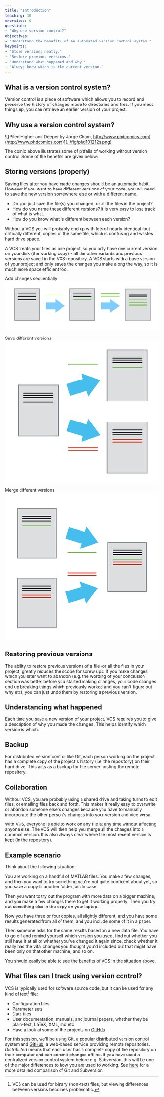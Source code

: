 ```yaml
---
title: "Introduction"
teaching: 10
exercises: 0
questions:
- "Why use version control?"
objectives:
- "Understand the benefits of an automated version control system."
keypoints:
- "Store versions neatly."
- "Restore previous versions."
- "Understand what happened and why."
- "Always know which is the current version."
---
```


## What is a version control system?

Version control is a piece of software which allows you to record and
preserve the history of changes made to directories and files. If you
mess things up, you can retrieve an earlier version of your project.

## Why use a version control system?

![[Piled Higher and Deeper by Jorge Cham, http://www.phdcomics.com](http://www.phdcomics.com)](../fig/phd101212s.png)

The comic above illustrates some of pitfalls of working without version
control. Some of the benefits are given below:

## Storing versions (properly)
Saving files after you have made changes should be an automatic habit.
However if you want to have different versions of your code, you will
need to save the new version somewhere else or with a different name.

* Do you just save the file(s) you changed, or all the files in the project?
* How do you name these different versions? It is very easy to lose track
of what is what.
* How do you know what is different between each version?

Without a VCS you will probably end up with lots of nearly-identical
(but critically different) copies of the same file, which is confusing
and wastes hard drive space.

A VCS treats your files as one project, so you only have one current
version on your disk (the working copy) - all the other variants and
previous versions are saved in the VCS repository. A VCS starts with
a base version of your project and only saves the changes you make along
the way, so it is much more space efficient too.

Add changes sequentially
![Add changes sequentially](../fig/play-changes.svg)

Save different versions
![Save different versions](../fig/versions.svg)

Merge different versions
![Merge different versions](../fig/merge.svg)

## Restoring previous versions
The ability to restore previous versions of a file (or all the files
in your project) greatly reduces the scope for screw ups. If you make
changes which you later want to abandon (e.g. the wording of your
conclusion section was better before you started making changes, your 
code changes end up breaking things which previously worked and you
can't figure out why etc), you can just undo them by restoring a previous
version.

## Understanding what happened
Each time you save a new version of your project, VCS requires you to
give a description of why you made the changes. This helps identify
which version is which.

## Backup
For distributed version control like Git, each person working on the
project has a complete copy of the project's  history (i.e. the repository)
on their hard drive. This acts as a backup for the server hosting the
remote repository.

## Collaboration
Without VCS, you are probably using a shared drive and taking turns to
edit files, or emailing files back and forth. This makes it really
easy to overwrite or abandon someone else's changes because you have
to manually incorporate the other person's changes into your version
and vice versa.

With VCS, everyone is able to work on any file at any time without
affecting anyone else. The VCS will then help you merge all the changes
into a common version. It is also always clear where the most recent
version is kept (in the repository).


## Example scenario
Think about the following situation:

You are working on a handful of MATLAB files. You make a few changes,
and then you want to try something you're not quite confident about
yet, so you save a copy in another folder just in case.

Then you want to try out the program with more data on a bigger machine,
and you make a few changes there to get it working properly. Then you 
try out something else in the copy on your laptop.

Now you have three or four copies, all slightly different, and you have
some results generated from all of them, and you include some of it in
a paper.

Then someone asks for the same results based on a new data file. You have 
to go off and remind yourself which version you used, find out whether
you still have it at all or whether you've changed it again since, check 
whether it really has the vital changes you thought you'd included but
that might have been only on that other machine, and so on.

You should easily be able to see the benefits of VCS in the situation above.

## What files can I track using version control?
VCS is typically used for software source code, but it can be used for
any kind of text[^1] file: 

- Configuration files
- Parameter sets
- Data files
- User documentation, manuals, and journal papers,  whether they be plain-text,
LaTeX, XML, md etc
- Have a look at some of the projects on [GitHub](https://github.com/explore)

For this session, we'll be using Git, a popular distributed version control system
and [GitHub](http://github.com), a web-based service providing remote
repositories. *Distributed* means that each user has a complete copy of
the repository on their computer and can commit changes offline. If you 
have used a centralized version control system before e.g. Subversion,
this will be one of the major differences to how you are used to working.
See [here](https://git.wiki.kernel.org/index.php/GitSvnComparsion) for a more 
detailed comparison of Git and Subversion.

[^1]: VCS can be used for binary (non-text) files, but viewing differences between versions becomes problematic.
